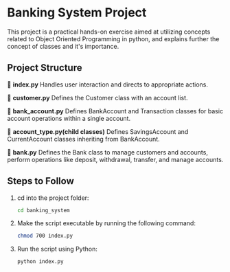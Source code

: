 # Banking System Project
This project is a practical hands-on exercise aimed at utilizing concepts related to Object Oriented Programming in python, and explains further the concept of classes and it's importance. 

## Project Structure

📂 **index.py**
 Handles user interaction and directs to appropriate actions.

📂 **customer.py**
 Defines the Customer class with an account list.

📂 **bank_account.py**
 Defines BankAccount and Transaction classes for basic account operations within a single account.

📂 **account_type.py(child classes)**
    Defines SavingsAccount and CurrentAccount classes inheriting from BankAccount.

📂 **bank.py**
    Defines the Bank class to manage customers and accounts, perform operations like deposit, withdrawal, transfer, and manage accounts.


## Steps to Follow
1. cd into the project folder:
   ```bash
   cd banking_system
   ```
2. Make the script executable by running the following command:
    ```bash
   chmod 700 index.py
   ```

3. Run the script using Python:
    ```bash
   python index.py
   ```


